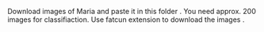 Download images of Maria and paste it in this folder . You need approx. 200 images for classifiaction. Use fatcun extension to download the images .
